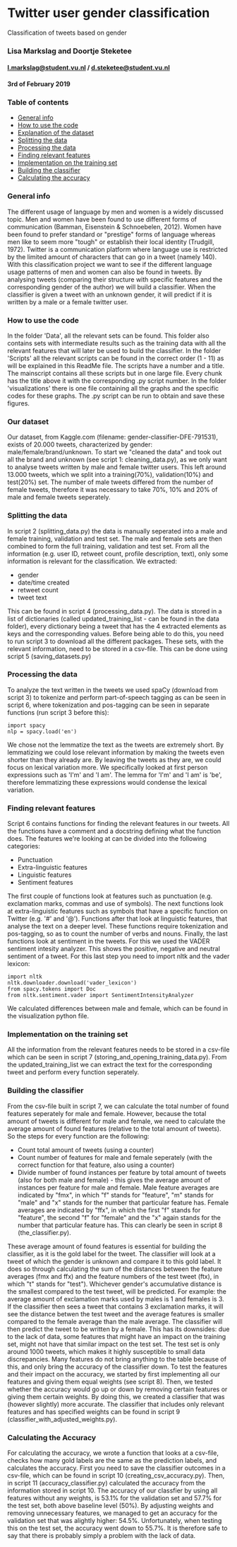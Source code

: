 # Twitter user gender classification
Classification of tweets based on gender
### Lisa Markslag and Doortje Steketee
#### l.markslag@student.vu.nl / d.steketee@student.vu.nl
#### 3rd of February 2019

### Table of contents
* [General info](#general-info)
* [How to use the code](#How-to-use-the-code)
* [Explanation of the dataset](#Our-dataset)
* [Splitting the data](#Splitting-the-data)
* [Processing the data](#Processing-the-data)
* [Finding relevant features](#Finding-relevant-features)
* [Implementation on the training set](#Implementation-on-the-training-set)
* [Building the classifier](#Building-the-classifier)
* [Calculating the accuracy](#Calculating-the-accuracy)

### General info
The different usage of language by men and women is a widely discussed topic. Men and women have been found to use different forms of communication (Bamman, Eisenstein & Schnoebelen, 2012). Women have been found to prefer standard or "prestige" forms of language whereas men like to seem more "tough" or establish their local identity (Trudgill, 1972). Twitter is a communication platform where language use is restricted by the limited amount of characters that can go in a tweet (namely 140). With this classification project we want to see if the different language usage patterns of men and women can also be found in tweets. By analysing tweets (comparing their structure with specific features and the corresponding gender of the author) we will build a classifier. When the classifier is given a tweet with an unknown gender, it will predict if it is written by a male or a female twitter user. 

### How to use the code
In the folder 'Data', all the relevant sets can be found. This folder also contains sets with intermediate results such as the training data with all the relevant features that will later be used to build the classifier. In the folder 'Scripts' all the relevant scripts can be found in the correct order (1 - 11) as will be explained in this ReadMe file. The scripts have a number and a title. The mainscript contains all these scripts but in one large file. Every chunk has the title above it with the corresponding .py script number. In the folder 'visualizations' there is one file containing all the graphs and the specific codes for these graphs. The .py script can be run to obtain and save these figures. 

### Our dataset
Our dataset, from Kaggle.com (filename: gender-classifier-DFE-791531), exists of 20.000 tweets, characterized by gender: male/female/brand/unknown. To start we "cleaned the data" and took out all the brand and unknown (see script 1: cleaning_data.py), as we only want to analyse tweets written by male and female twitter users. This left around 13.000 tweets, which we split into a training(70%), validation(10%) and test(20%) set. The number of male tweets differed from the number of female tweets, therefore it was necessary to take 70%, 10% and 20% of male and female tweets seperately. 

### Splitting the data
In script 2 (splitting_data.py) the data is manually seperated into a male and female training, validation and test set. The male and female sets are then combined to form the full training, validation and test set. From all the information (e.g. user ID, retweet count, profile description, text), only some information is relevant for the classification. We extracted:
* gender 
* date/time created
* retweet count
* tweet text 

This can be found in script 4 (processing_data.py). The data is stored in a list of dictionaries (called updated_training_list - can be found in the data folder), every dictionary being a tweet that has the 4 extracted elements as keys and the corresponding values. Before being able to do this, you need to run script 3 to download all the different packages. 
These sets, with the relevant information, need to be stored in a csv-file. This can be done using script 5 (saving_datasets.py)

### Processing the data
To analyze the text written in the tweets we used spaCy (download from script 3) to tokenize and perform part-of-speech tagging as can be seen in script 6, where tokenization and pos-tagging can be seen in separate functions (run script 3 before this):

``` 
import spacy
nlp = spacy.load('en')
```
We chose not the lemmatize the text as the tweets are extremely short. By lemmatizing we could lose relevant information by making the tweets even shorter than they already are. By leaving the tweets as they are, we could focus on lexical variation more. We specifically looked at first person expressions such as 'I'm' and 'I am'. The lemma for 'I'm' and 'I am' is 'be', therefore lemmatizing these expressions would condense the lexical variation. 

### Finding relevant features
Script 6 contains functions for finding the relevant features in our tweets. All the functions have a comment and a docstring defining what the function does. The features we're looking at can be divided into the following categories: 
* Punctuation
* Extra-linguistic features
* Linguistic features
* Sentiment features

The first couple of functions look at features such as punctuation (e.g. exclamation marks, commas and use of symbols). The next functions look at extra-linguistic features such as symbols that have a specific function on Twitter (e.g. '#' and '@'). Functions after that look at linguistic features, that analyse the text on a deeper level. These functions require tokenization and pos-tagging, so as to count the number of verbs and nouns. Finally, the last functions look at sentiment in the tweets. For this we used the VADER sentiment intesity analyzer. This shows the positive, negative and neutral sentiment of a tweet. For this last step you need to import nltk and the vader lexicon:

```
import nltk
nltk.downloader.download('vader_lexicon')
from spacy.tokens import Doc
from nltk.sentiment.vader import SentimentIntensityAnalyzer
```

We calculated differences between male and female, which can be found in the visualization python file. 

### Implementation on the training set
All the information from the relevant features needs to be stored in a csv-file which can be seen in script 7 (storing_and_opening_training_data.py). From the updated_training_list we can extract the text for the corresponding tweet and perform every function seperately. 

### Building the classifier
From the csv-file built in script 7, we can calculate the total number of found features seperately for male and female. However, because the total amount of tweets is different for male and female, we need to calculate the average amount of found features (relative to the total amount of tweets). So the steps for every function are the following: 
* Count total amount of tweets (using a counter)
* Count number of features for male and female seperately (with the correct function for that feature, also using a counter)
* Divide number of found instances per feature by total amount of tweets (also for both male and female) - this gives the average amount of instances per feature for male and female. Male feature averages are indicated by "fmx", in which "f" stands for "feature", "m" stands for "male" and "x" stands for the number that particular feature has. Female averages are indicated by "ffx", in which the first "f" stands for "feature", the second "f" for "female" and the "x" again stands for the number that particular feature has. This can clearly be seen in script 8 (the_classifier.py).

These average amount of found features is essential for building the classifier, as it is the gold label for the tweet. 
The classifier will look at a tweet of which the gender is unknown and compare it to this gold label. It does so through calculating the sum of the distances between the feature averages (fmx and ffx) and the feature numbers of the test tweet (ftx), in which "t" stands for "test"). Whichever gender's accumulative distance is the smallest compared to the test tweet, will be predicted. For example: the average amount of exclamation marks used by males is 1 and females is 3. If the classifier then sees a tweet that contains 3 exclamation marks, it will see the distance betwen the test tweet and the average features is smaller compared to the female average than the male average. The classifier will then predict the tweet to be written by a female. This has its downsides: due to the lack of data, some features that might have an impact on the training set, might not have that similar impact on the test set. The test set is only around 1000 tweets, which makes it highly susceptible to small data discrepancies. Many features do not bring anything to the table because of this, and only bring the accuracy of the classifier down. To test the features and their impact on the accuracy, we started by first implementing all our features and giving them equal weights (see script 8). Then, we tested whether the accuracy would go up or down by removing certain features or giving them certain weights. By doing this, we created a classifier that was (however slightly) more accurate. The classifier that includes only relevant features and has specified weights can be found in script 9 (classifier_with_adjusted_weights.py). 

### Calculating the Accuracy
For calculating the accuracy, we wrote a function that looks at a csv-file, checks how many gold labels are the same as the prediction labels, and calculates the accuracy. First you need to save the classifier outcomes in a csv-file, which can be found in script 10 (creating_csv_accuracy.py). Then, in script 11 (accuracy_classifier.py) calculated the accuracy from the information stored in script 10.
The accuracy of our classfier by using all features without any weights, is 53.1% for the validation set and 57.7% for the test set, both above baseline level (50%). By adjusting weights and removing unnecessary features, we managed to get an accuracy for the validation set that was alightly higher: 54.5%. Unfortunately, when testing this on the test set, the accuracy went down to 55.7%. It is therefore safe to say that there is probably simply a problem with the lack of data.


